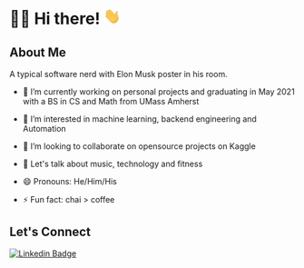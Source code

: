 # :man_technologist: Hi there! <img src="https://github.com/ritwikbagga/ritwikbagga/blob/main/wave.gif" width="30px">


## About Me

A typical software nerd with Elon Musk poster in his room. 

- 🔭 I’m currently working on personal projects and graduating in May 2021 with a BS in CS and Math from UMass Amherst

- 🌱 I’m interested in machine learning, backend engineering and Automation

- 👯 I’m looking to collaborate on opensource projects on Kaggle

- 💬 Let's talk about music, technology and fitness

- 😄 Pronouns: He/Him/His

- ⚡ Fun fact: chai > coffee

## Let's Connect

[![Linkedin Badge](https://img.shields.io/badge/-ritwikbagga-blue?style=flat-square&logo=Linkedin&logoColor=white&link=https://www.linkedin.com/in/ritwikbagga98/)](https://www.linkedin.com/in/ritwikbagga98/)
